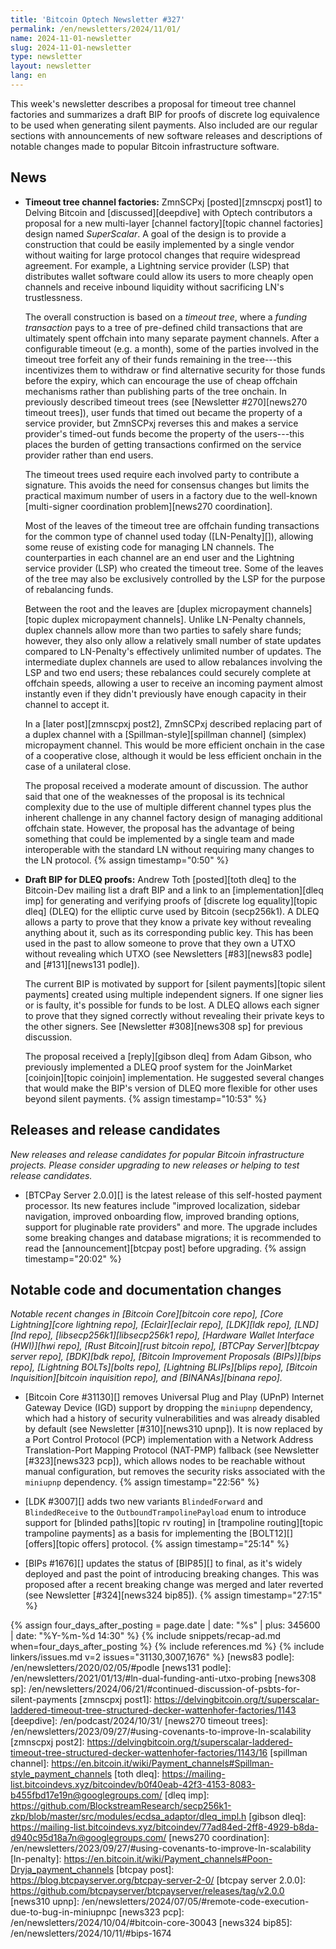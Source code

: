 ```yaml
---
title: 'Bitcoin Optech Newsletter #327'
permalink: /en/newsletters/2024/11/01/
name: 2024-11-01-newsletter
slug: 2024-11-01-newsletter
type: newsletter
layout: newsletter
lang: en
---
```

This week's newsletter describes a proposal for timeout tree channel
factories and summarizes a draft BIP for proofs of discrete log
equivalence to be used when generating silent payments.  Also included
are our regular sections with announcements of new software releases and
descriptions of notable changes made to popular Bitcoin infrastructure
software.

## News

- **Timeout tree channel factories:** ZmnSCPxj [posted][zmnscpxj post1]
  to Delving Bitcoin and [discussed][deepdive] with Optech contributors a
  proposal for a new multi-layer [channel factory][topic channel
  factories] design named _SuperScalar_.  A goal of the design is to
  provide a construction that could be easily implemented by a single
  vendor without waiting for large protocol changes that require
  widespread agreement.  For example, a Lightning service provider (LSP)
  that distributes wallet software could allow its users to more cheaply
  open channels and receive inbound liquidity without sacrificing
  LN's trustlessness.

  The overall construction is based on a _timeout tree_, where a
  _funding transaction_ pays to a tree of pre-defined child transactions
  that are ultimately spent offchain into many separate
  payment channels.  After a configurable timeout (e.g. a month), some
  of the parties involved in the timeout tree forfeit any of their funds
  remaining in the tree---this incentivizes them to withdraw or find
  alternative security for those funds before the expiry, which can
  encourage the use of cheap offchain mechanisms rather than publishing
  parts of the tree onchain.  In previously described timeout trees (see
  [Newsletter #270][news270 timeout trees]), user funds that timed out
  became the property of a service provider, but ZmnSCPxj reverses this
  and makes a service provider's timed-out funds become the property of
  the users---this places the burden of getting transactions confirmed
  on the service provider rather than end users.

  The timeout trees used require each involved party to contribute a
  signature.  This avoids the need for consensus changes but limits the
  practical maximum number of users in a factory due to the well-known
  [multi-signer coordination problem][news270 coordination].

  Most of the leaves of the timeout tree are offchain funding
  transactions for the common type of channel used today ([LN-Penalty][]),
  allowing some reuse of existing code for managing LN channels.  The
  counterparties in each channel are an end user and the Lightning
  service provider (LSP) who created the timeout tree.  Some of the
  leaves of the tree may also be exclusively controlled by the LSP for
  the purpose of rebalancing funds.

  Between the root and the leaves are [duplex micropayment
  channels][topic duplex micropayment channels].  Unlike LN-Penalty
  channels, duplex channels allow more than two parties to safely share
  funds; however, they also only allow a relatively small number of
  state updates compared to LN-Penalty's effectively unlimited number of
  updates.  The intermediate duplex channels are used to allow
  rebalances involving the LSP and two end users; these rebalances could
  securely complete at offchain speeds, allowing a user to receive
  an incoming payment almost instantly even if they didn't previously
  have enough capacity in their channel to accept it.

  In a [later post][zmnscpxj post2], ZmnSCPxj described replacing part
  of a duplex channel with a [Spillman-style][spillman channel]
  (simplex) micropayment channel.  This would be more efficient onchain
  in the case of a cooperative close, although it would be less
  efficient onchain in the case of a unilateral close.

  The proposal received a moderate amount of discussion.  The author
  said that one of the weaknesses of the proposal is its technical
  complexity due to the use of multiple different channel types plus the
  inherent challenge in any channel factory design of managing
  additional offchain state.  However, the proposal has the advantage of being
  something that could be implemented by a single team and made
  interoperable with the standard LN without requiring many changes to
  the LN protocol. {% assign timestamp="0:50" %}

- **Draft BIP for DLEQ proofs:** Andrew Toth [posted][toth dleq] to the
  Bitcoin-Dev mailing list a draft BIP and a link to an
  [implementation][dleq imp] for generating and verifying proofs of
  [discrete log equality][topic dleq] (DLEQ) for the elliptic curve used by
  Bitcoin (secp256k1).  A DLEQ allows a party to prove that they know a
  private key without revealing anything about it, such as its
  corresponding public key.  This has been used in the past to allow
  someone to prove that they own a UTXO without revealing which UTXO
  (see Newsletters [#83][news83 podle] and [#131][news131 podle]).

  The current BIP is motivated by support for [silent payments][topic
  silent payments] created using multiple independent signers.  If one
  signer lies or is faulty, it's possible for funds to be lost.  A DLEQ
  allows each signer to prove that they signed correctly without
  revealing their private keys to the other signers.  See [Newsletter
  #308][news308 sp] for previous discussion.

  The proposal received a [reply][gibson dleq] from Adam Gibson, who
  previously implemented a DLEQ proof system for the JoinMarket
  [coinjoin][topic coinjoin] implementation.  He suggested several
  changes that would make the BIP's version of DLEQ more flexible for
  other uses beyond silent payments. {% assign timestamp="10:53" %}

## Releases and release candidates

_New releases and release candidates for popular Bitcoin infrastructure
projects.  Please consider upgrading to new releases or helping to test
release candidates._

- [BTCPay Server 2.0.0][] is the latest release of this self-hosted
  payment processor.  Its new features include "improved localization,
  sidebar navigation, improved onboarding flow, improved branding
  options, support for pluginable rate providers" and more.  The upgrade
  includes some breaking changes and database migrations; it is
  recommended to read the [announcement][btcpay post] before upgrading. {% assign timestamp="20:02" %}

## Notable code and documentation changes

_Notable recent changes in [Bitcoin Core][bitcoin core repo], [Core
Lightning][core lightning repo], [Eclair][eclair repo], [LDK][ldk repo],
[LND][lnd repo], [libsecp256k1][libsecp256k1 repo], [Hardware Wallet
Interface (HWI)][hwi repo], [Rust Bitcoin][rust bitcoin repo], [BTCPay
Server][btcpay server repo], [BDK][bdk repo], [Bitcoin Improvement
Proposals (BIPs)][bips repo], [Lightning BOLTs][bolts repo],
[Lightning BLIPs][blips repo], [Bitcoin Inquisition][bitcoin inquisition
repo], and [BINANAs][binana repo]._

- [Bitcoin Core #31130][] removes Universal Plug and Play (UPnP) Internet
  Gateway Device (IGD) support by dropping the `miniupnp` dependency, which had
  a history of security vulnerabilities and was already disabled by default (see
  Newsletter [#310][news310 upnp]). It is now replaced by a Port Control
  Protocol (PCP) implementation with a Network Address Translation-Port Mapping
  Protocol (NAT-PMP) fallback  (see Newsletter [#323][news323 pcp]), which
  allows nodes to be reachable without manual configuration, but removes the
  security risks associated with the `miniupnp` dependency. {% assign timestamp="22:56" %}

- [LDK #3007][] adds two new variants `BlindedForward` and `BlindedReceive` to
  the `OutboundTrampolinePayload` enum to introduce support for [blinded
  paths][topic rv routing] in [trampoline routing][topic trampoline payments] as
  a basis for implementing the [BOLT12][] [offers][topic offers] protocol. {% assign timestamp="25:14" %}

- [BIPs #1676][] updates the status of [BIP85][] to final, as it's widely
  deployed and past the point of introducing breaking changes. This was proposed
  after a recent breaking change was merged and later reverted (see
  Newsletter [#324][news324 bip85]). {% assign timestamp="27:15" %}

{% assign four_days_after_posting = page.date | date: "%s" | plus: 345600 | date: "%Y-%m-%d 14:30" %}
{% include snippets/recap-ad.md when=four_days_after_posting %}
{% include references.md %}
{% include linkers/issues.md v=2 issues="31130,3007,1676" %}
[news83 podle]: /en/newsletters/2020/02/05/#podle
[news131 podle]: /en/newsletters/2021/01/13/#ln-dual-funding-anti-utxo-probing
[news308 sp]: /en/newsletters/2024/06/21/#continued-discussion-of-psbts-for-silent-payments
[zmnscpxj post1]: https://delvingbitcoin.org/t/superscalar-laddered-timeout-tree-structured-decker-wattenhofer-factories/1143
[deepdive]: /en/podcast/2024/10/31/
[news270 timeout trees]: /en/newsletters/2023/09/27/#using-covenants-to-improve-ln-scalability
[zmnscpxj post2]: https://delvingbitcoin.org/t/superscalar-laddered-timeout-tree-structured-decker-wattenhofer-factories/1143/16
[spillman channel]: https://en.bitcoin.it/wiki/Payment_channels#Spillman-style_payment_channels
[toth dleq]: https://mailing-list.bitcoindevs.xyz/bitcoindev/b0f40eab-42f3-4153-8083-b455fbd17e19n@googlegroups.com/
[dleq imp]: https://github.com/BlockstreamResearch/secp256k1-zkp/blob/master/src/modules/ecdsa_adaptor/dleq_impl.h
[gibson dleq]: https://mailing-list.bitcoindevs.xyz/bitcoindev/77ad84ed-2ff8-4929-b8da-d940c95d18a7n@googlegroups.com/
[news270 coordination]: /en/newsletters/2023/09/27/#using-covenants-to-improve-ln-scalability
[ln-penalty]: https://en.bitcoin.it/wiki/Payment_channels#Poon-Dryja_payment_channels
[btcpay post]: https://blog.btcpayserver.org/btcpay-server-2-0/
[btcpay server 2.0.0]: https://github.com/btcpayserver/btcpayserver/releases/tag/v2.0.0
[news310 upnp]: /en/newsletters/2024/07/05/#remote-code-execution-due-to-bug-in-miniupnpc
[news323 pcp]: /en/newsletters/2024/10/04/#bitcoin-core-30043
[news324 bip85]: /en/newsletters/2024/10/11/#bips-1674
